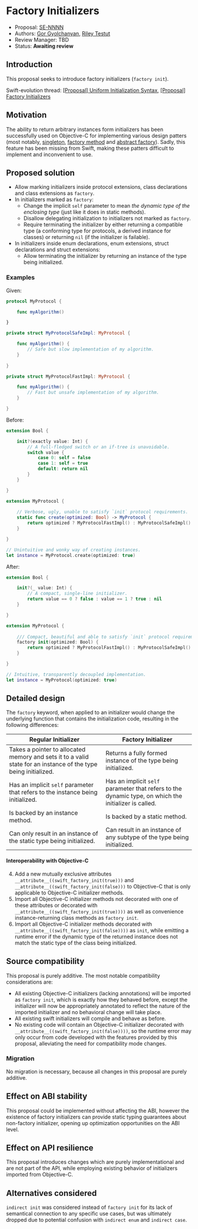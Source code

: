 # Factory Initializers

* Proposal: [SE-NNNN](NNNN-factory-initializers.md)
* Authors: [Gor Gyolchanyan](https://github.com/technogen-gg), [Riley Testut](http://twitter.com/rileytestut)
* Review Manager: TBD
* Status: **Awaiting review**

## Introduction

This proposal seeks to introduce factory initializers (`factory init`).

Swift-evolution thread: [\[Proposal\] Uniform Initialization Syntax](https://lists.swift.org/pipermail/swift-evolution/Week-of-Mon-20170605/037128.html), [[Proposal] Factory Initializers](https://lists.swift.org/pipermail/swift-evolution/Week-of-Mon-20151214/003192.html)

## Motivation

The ability to return arbitrary instances form initializers has been successfully used on Objective-C for implementing various design patters (most notably, [singleton](https://en.wikipedia.org/wiki/Singleton_pattern), [factory method](https://en.wikipedia.org/wiki/Factory_method_pattern) and [abstract factory](https://en.wikipedia.org/wiki/Abstract_factory_pattern)). Sadly, this feature has been missing from Swift, making these patters difficult to implement and inconvenient to use.

## Proposed solution

* Allow marking initializers inside protocol extensions, class declarations and class extensions as `factory`.
* In initializers marked as `factory`:
	* Change the implicit `self` parameter to mean *the dynamic type of the enclosing type* (just like it does in static methods).
	* Disallow delegating initialization to initializers not marked as `factory`.
	* Require terminating the initializer by either returning a compatible type (a conforming type for protocols, a derived instance for classes) or returning `nil` (if the initializer is failable).
* In initializers inside enum declarations, enum extensions, struct declarations and struct extensions:
	* Allow terminating the initializer by returning an instance of the type being initialized.

### Examples

Given:

```swift
protocol MyProtocol {

	func myAlgorithm()

}

private struct MyProtocolSafeImpl: MyProtocol {

	func myAlgorithm() {
		// Safe but slow implementation of my algorithm.
	}
	
}

private struct MyProtocolFastImpl: MyProtocol {

	func myAlgorithm() {
		// Fast but unsafe implementation of my algorithm.
	}	

}
```

Before:

```swift
extension Bool {

	init?(exactly value: Int) {
		// A full-fledged switch or an if-tree is unavoidable.
		switch value {
			case 0: self = false
			case 1: self = true
			default: return nil
		}
	}

}

extension MyProtocol {
	
	// Verbose, ugly, unable to satisfy `init` protocol requirements.
	static func create(optimized: Bool) -> MyProtocol {
		return optimized ? MyProtocolFastImpl() : MyProtocolSafeImpl()
	}

}

// Unintuitive and wonky way of creating instances.
let instance = MyProtocol.create(optimized: true)
```

After:

```swift
extension Bool {

	init?(_ value: Int) {
		// A compact, single-line initializer.
		return value == 0 ? false : value == 1 ? true : nil
	}

}

extension MyProtocol {
	
	/// Compact, beautiful and able to satisfy `init` protocol requirements.
	factory init(optimized: Bool) {
		return optimized ? MyProtocolFastImpl() : MyProtocolSafeImpl()
	}

}

// Intuitive, transparently decoupled implementation.
let instance = MyProtocol(optimized: true)
```

## Detailed design

The `factory` keyword, when applied to an initializer would change the underlying function that contains the initialization code, resulting in the following differences:

| Regular Initializer | Factory Initializer |
| --- | --- |
| Takes a pointer to allocated memory and sets it to a valid state for an instance of the type being initialized. | Returns a fully formed instance of the type being initialized. |
| Has an implicit `self` parameter that refers to the instance being initialized. | Has an implicit `self` parameter that refers to the dynamic type, on which the initializer is called. |
| Is backed by an instance method. | Is backed by a static method. |
| Can only result in an instance of the static type being initialized. | Can result in an instance of any subtype of the type being initialized. |

#### Interoperability with Objective-C

4. Add a new mutually exclusive attributes  `__attribute__((swift_factory_init(true)))` and `__attribute__((swift_factory_init(false)))` to Objective-C that is only applicable to Objective-C initializer methods.
8. Import all Objective-C initializer methods not decorated with one of these attributes or decorated with `__attribute__((swift_factory_init(true))))` as well as convenience instance-returning class methods as `factory init`.
9. Import all Objective-C initializer methods decorated with `__attribute__((swift_factory_init(false))))` as `init`, while emitting a runtime error if the dynamic type of the returned instance does not match the static type of the class being initialized.

## Source compatibility

This proposal is purely additive. The most notable compatibility considerations are:

* All existing Objective-C initializers (lacking annotations) will be imported as `factory init`, which is exactly how they behaved before, except the initializer will now be appropriately annotated to reflect the nature of the imported initializer and no behavioral change will take place.
* All existing swift initializers will compile and behave as before.
* No existing code will contain an Objective-C initializer decorated with `__attribute__((swift_factory_init(false))))`, so the runtime error may only occur from code developed with the features provided by this proposal, alleviating the need for compatibility mode changes.

### Migration

No migration is necessary, because all changes in this proposal are purely additive. 

## Effect on ABI stability

This proposal could be implemented without affecting the ABI, however the existence of factory initializers can provide static typing guarantees about non-factory initializer, opening up optimization opportunities on the ABI level.

## Effect on API resilience

This proposal introduces changes which are purely implementational and are not part of the API, while employing existing behavior of initializers imported from Objective-C.

## Alternatives considered

`indirect init` was considered instead of `factory init` for its lack of semantical connection to any specific use cases, but was ultimately dropped due to potential confusion with `indirect enum` and `indirect case`.
